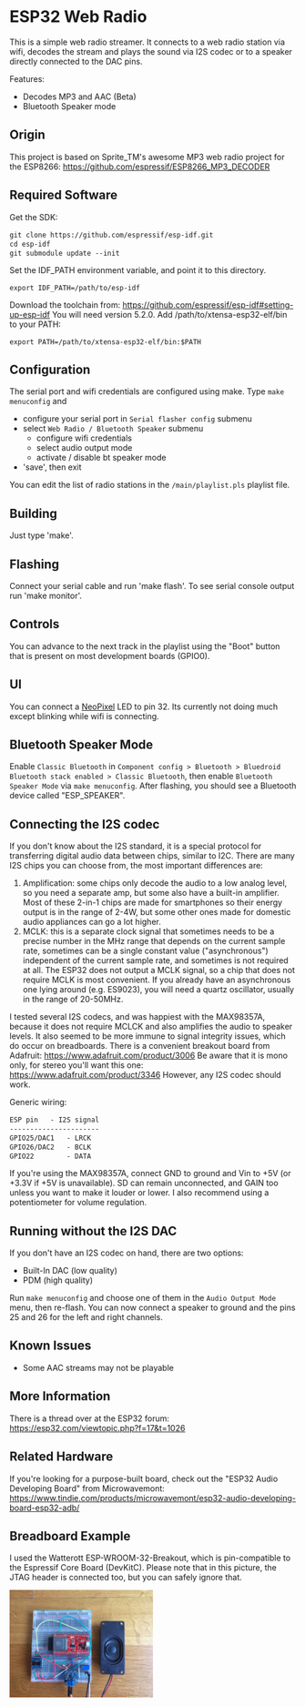 ESP32 Web Radio
=======================
This is a simple web radio streamer. It connects to a web radio station via wifi, decodes the stream and plays the sound via I2S codec or
to a speaker directly connected to the DAC pins.

Features:

* Decodes MP3 and AAC (Beta)
* Bluetooth Speaker mode

## Origin

This project is based on Sprite\_TM's awesome MP3 web radio project for the ESP8266: https://github.com/espressif/ESP8266_MP3_DECODER

## Required Software

Get the SDK:

    git clone https://github.com/espressif/esp-idf.git
    cd esp-idf
    git submodule update --init

Set the IDF_PATH environment variable, and point it to this directory.

    export IDF_PATH=/path/to/esp-idf

Download the toolchain from: https://github.com/espressif/esp-idf#setting-up-esp-idf
You will need version 5.2.0.
Add /path/to/xtensa-esp32-elf/bin to your PATH:

    export PATH=/path/to/xtensa-esp32-elf/bin:$PATH

## Configuration

The serial port and wifi credentials are configured using make.
Type `make menuconfig` and 

* configure your serial port in `Serial flasher config` submenu
* select `Web Radio / Bluetooth Speaker` submenu
  * configure wifi credentials
  * select audio output mode
  * activate / disable bt speaker mode
* 'save', then exit

You can edit the list of radio stations in the `/main/playlist.pls` playlist file.

## Building
Just type 'make'.

## Flashing
Connect your serial cable and run 'make flash'. To see serial console output run 'make monitor'.

## Controls
You can advance to the next track in the playlist using the "Boot" button that is present on most development boards (GPIO0).

## UI
You can connect a <a href="https://www.adafruit.com/product/1312">NeoPixel</a> LED to pin 32. Its currently not doing much except blinking while wifi is connecting.

## Bluetooth Speaker Mode

Enable `Classic Bluetooth` in `Component config > Bluetooth > Bluedroid Bluetooth stack enabled > Classic Bluetooth`, then enable `Bluetooth Speaker Mode` via `make menuconfig`. After flashing, you should see a Bluetooth device called "ESP_SPEAKER".

## Connecting the I2S codec

If you don't know about the I2S standard, it is a special protocol for transferring digital audio data between chips, similar to I2C. There are many I2S chips you can choose from, the most important differences are:

1. Amplification: some chips only decode the audio to a low analog level, so you need a separate amp, but some also have a built-in amplifier. Most of these 2-in-1 chips are made for smartphones so their energy output is in the range of 2-4W, but some other ones made for domestic audio appliances can go a lot higher.
2. MCLK: this is a separate clock signal that sometimes needs to be a precise number in the MHz range that depends on the current sample rate, sometimes can be a single constant value ("asynchronous") independent of the current sample rate, and sometimes is not required at all. The ESP32 does not output a MCLK signal, so a chip that does not require MCLK is most convenient. If you already have an asynchronous one lying around (e.g. ES9023), you will need a quartz oscillator, usually in the range of 20-50MHz.

I tested several I2S codecs, and was happiest with the MAX98357A, because it does not require MCLCK and also amplifies the audio to speaker levels. It also seemed to be more immune to signal integrity issues, which do occur on breadboards. There is a convenient breakout board from Adafruit: https://www.adafruit.com/product/3006 Be aware that it is mono only, for stereo you'll want this one: https://www.adafruit.com/product/3346
However, any I2S codec should work.

Generic wiring:

```
ESP pin   - I2S signal
----------------------
GPIO25/DAC1   - LRCK
GPIO26/DAC2   - BCLK
GPIO22        - DATA
```

If you're using the MAX98357A, connect GND to ground and Vin to +5V (or +3.3V if +5V is unavailable). SD can remain unconnected, and GAIN too unless you want to make it louder or lower. I also recommend using a potentiometer for volume regulation.

## Running without the I2S DAC

If you don't have an I2S codec on hand, there are two options:
- Built-In DAC (low quality)
- PDM (high quality)

Run `make menuconfig` and choose one of them in the `Audio Output Mode` menu, then re-flash.
You can now connect a speaker to ground and the pins 25 and 26 for the left and right channels.

## Known Issues

* Some AAC streams may not be playable

## More Information

There is a thread over at the ESP32 forum:
https://esp32.com/viewtopic.php?f=17&t=1026

## Related Hardware

If you're looking for a purpose-built board, check out the "ESP32 Audio Developing Board" from Microwavemont:
https://www.tindie.com/products/microwavemont/esp32-audio-developing-board-esp32-adb/

## Breadboard Example

I used the Watterott ESP-WROOM-32-Breakout, which is pin-compatible to the Espressif Core Board (DevKitC).
Please note that in this picture, the JTAG header is connected too, but you can safely ignore that.

<img src="doc/breadboard_wiring.jpg" width="50%" height="50%">